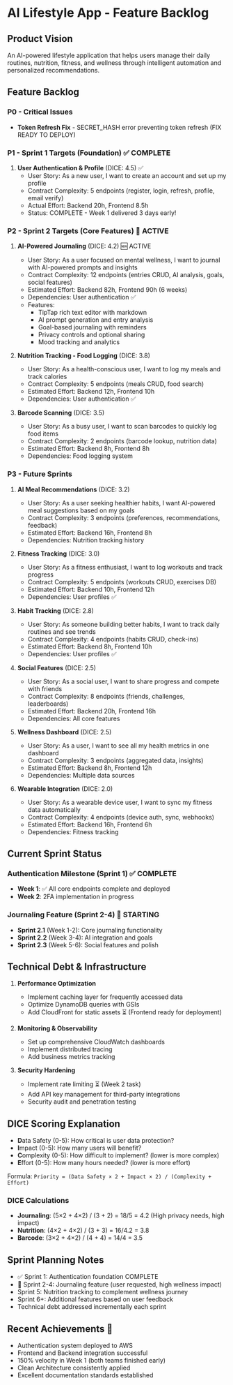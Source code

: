 # AI Lifestyle App - Feature Backlog

## Product Vision
An AI-powered lifestyle application that helps users manage their daily routines, nutrition, fitness, and wellness through intelligent automation and personalized recommendations.

## Feature Backlog

### P0 - Critical Issues
- **Token Refresh Fix** - SECRET_HASH error preventing token refresh (FIX READY TO DEPLOY)

### P1 - Sprint 1 Targets (Foundation) ✅ COMPLETE
1. **User Authentication & Profile** (DICE: 4.5) ✅
   - User Story: As a new user, I want to create an account and set up my profile
   - Contract Complexity: 5 endpoints (register, login, refresh, profile, email verify)
   - Actual Effort: Backend 20h, Frontend 8.5h
   - Status: COMPLETE - Week 1 delivered 3 days early!

### P2 - Sprint 2 Targets (Core Features) 🎯 ACTIVE
1. **AI-Powered Journaling** (DICE: 4.2) 🆕 ACTIVE
   - User Story: As a user focused on mental wellness, I want to journal with AI-powered prompts and insights
   - Contract Complexity: 12 endpoints (entries CRUD, AI analysis, goals, social features)
   - Estimated Effort: Backend 82h, Frontend 90h (6 weeks)
   - Dependencies: User authentication ✅
   - Features:
     - TipTap rich text editor with markdown
     - AI prompt generation and entry analysis
     - Goal-based journaling with reminders
     - Privacy controls and optional sharing
     - Mood tracking and analytics

2. **Nutrition Tracking - Food Logging** (DICE: 3.8)
   - User Story: As a health-conscious user, I want to log my meals and track calories
   - Contract Complexity: 5 endpoints (meals CRUD, food search)
   - Estimated Effort: Backend 12h, Frontend 10h
   - Dependencies: User authentication ✅

3. **Barcode Scanning** (DICE: 3.5)
   - User Story: As a busy user, I want to scan barcodes to quickly log food items
   - Contract Complexity: 2 endpoints (barcode lookup, nutrition data)
   - Estimated Effort: Backend 8h, Frontend 8h
   - Dependencies: Food logging system

### P3 - Future Sprints
1. **AI Meal Recommendations** (DICE: 3.2)
   - User Story: As a user seeking healthier habits, I want AI-powered meal suggestions based on my goals
   - Contract Complexity: 3 endpoints (preferences, recommendations, feedback)
   - Estimated Effort: Backend 16h, Frontend 8h
   - Dependencies: Nutrition tracking history

2. **Fitness Tracking** (DICE: 3.0)
   - User Story: As a fitness enthusiast, I want to log workouts and track progress
   - Contract Complexity: 5 endpoints (workouts CRUD, exercises DB)
   - Estimated Effort: Backend 10h, Frontend 12h
   - Dependencies: User profiles ✅

3. **Habit Tracking** (DICE: 2.8)
   - User Story: As someone building better habits, I want to track daily routines and see trends
   - Contract Complexity: 4 endpoints (habits CRUD, check-ins)
   - Estimated Effort: Backend 8h, Frontend 10h
   - Dependencies: User profiles ✅

4. **Social Features** (DICE: 2.5)
   - User Story: As a social user, I want to share progress and compete with friends
   - Contract Complexity: 8 endpoints (friends, challenges, leaderboards)
   - Estimated Effort: Backend 20h, Frontend 16h
   - Dependencies: All core features

5. **Wellness Dashboard** (DICE: 2.5)
   - User Story: As a user, I want to see all my health metrics in one dashboard
   - Contract Complexity: 3 endpoints (aggregated data, insights)
   - Estimated Effort: Backend 8h, Frontend 12h
   - Dependencies: Multiple data sources

6. **Wearable Integration** (DICE: 2.0)
   - User Story: As a wearable device user, I want to sync my fitness data automatically
   - Contract Complexity: 4 endpoints (device auth, sync, webhooks)
   - Estimated Effort: Backend 16h, Frontend 6h
   - Dependencies: Fitness tracking

## Current Sprint Status

### Authentication Milestone (Sprint 1) ✅ COMPLETE
- **Week 1**: ✅ All core endpoints complete and deployed
- **Week 2**: 2FA implementation in progress

### Journaling Feature (Sprint 2-4) 🎯 STARTING
- **Sprint 2.1** (Week 1-2): Core journaling functionality
- **Sprint 2.2** (Week 3-4): AI integration and goals
- **Sprint 2.3** (Week 5-6): Social features and polish

## Technical Debt & Infrastructure
1. **Performance Optimization**
   - Implement caching layer for frequently accessed data
   - Optimize DynamoDB queries with GSIs
   - Add CloudFront for static assets ⏳ (Frontend ready for deployment)

2. **Monitoring & Observability**
   - Set up comprehensive CloudWatch dashboards
   - Implement distributed tracing
   - Add business metrics tracking

3. **Security Hardening**
   - Implement rate limiting ⏳ (Week 2 task)
   - Add API key management for third-party integrations
   - Security audit and penetration testing

## DICE Scoring Explanation
- **D**ata Safety (0-5): How critical is user data protection?
- **I**mpact (0-5): How many users will benefit?
- **C**omplexity (0-5): How difficult to implement? (lower is more complex)
- **E**ffort (0-5): How many hours needed? (lower is more effort)

Formula: `Priority = (Data Safety × 2 + Impact × 2) / (Complexity + Effort)`

### DICE Calculations
- **Journaling**: (5×2 + 4×2) / (3 + 2) = 18/5 = 4.2 (High privacy needs, high impact)
- **Nutrition**: (4×2 + 4×2) / (3 + 3) = 16/4.2 = 3.8
- **Barcode**: (3×2 + 4×2) / (4 + 4) = 14/4 = 3.5

## Sprint Planning Notes
- ✅ Sprint 1: Authentication foundation COMPLETE
- 🎯 Sprint 2-4: Journaling feature (user requested, high wellness impact)
- Sprint 5: Nutrition tracking to complement wellness journey
- Sprint 6+: Additional features based on user feedback
- Technical debt addressed incrementally each sprint

## Recent Achievements 🎉
- Authentication system deployed to AWS
- Frontend and Backend integration successful
- 150% velocity in Week 1 (both teams finished early)
- Clean Architecture consistently applied
- Excellent documentation standards established